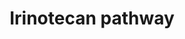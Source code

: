 ---
annotations:
- id: PW:0001224
  parent: drug pathway
  type: Pathway Ontology
  value: irinotecan drug pathway
- id: CL:0000182
  parent: native cell
  type: Cell Type Ontology
  value: hepatocyte
- id: DOID:13250
  type: Disease Ontology
  value: diarrhea
- id: DOID:162
  parent: disease of cellular proliferation
  type: Disease Ontology
  value: cancer
- id: CL:0000584
  parent: native cell
  type: Cell Type Ontology
  value: enterocyte
- id: DOID:1227
  type: Disease Ontology
  value: neutropenia
- id: DOID:0070113
  parent: genetic disease
  type: Disease Ontology
  value: Niemann-Pick disease type C1
authors:
- MaintBot
- Thomas
- AlexanderPico
- Khanspers
- MartijnVanIersel
- Ddigles
- Egonw
- DeSl
- Eweitz
communities:
- IEM
description: 'This pathway shows the biotransformation of the chemotherapy prodrug
  irinotecan to form the active metabolite SN-38, an inhibitor of DNA topoisomerase
  I. SN-38 is primarily metabolized to the inactive SN-38 glucuronide by UGT1A1, the
  isoform catalyzing bilirubin glucuronidation. Irinotecan is used in the treatment
  of metastatic colorectal cancer, small cell lung cancer and several other solid
  tumors. There is large interpatient variability in response to irinotecan, as well
  as severe side effects such as diarrhea and neutropenia, which might be explained
  in part by genetic variation in the metabolic enzymes and transporters depicted
  here. Well-known variants to effect this pathway are the promoter polymorphic repeat
  in UGT1A1 (UGT1A1*28) and the 1236C>T polymorphism in ABCB1. While UGT1A1*28 genotype
  has been associated with toxicity, further evidence is needed to describe the roles
  of ABCB1 variants in toxicity.  Source: [http://www.pharmgkb.org/search/pathway/irinotecan/liver.jsp
  PharmGkb]  Proteins on this pathway have targeted assays available via the [https://assays.cancer.gov/available_assays?wp_id=WP229
  CPTAC Assay Portal]'
last-edited: 2021-05-09
organisms:
- Homo sapiens
redirect_from:
- /index.php/Pathway:WP229
- /instance/WP229
revision: null
schema-jsonld:
- '@context': https://schema.org/
  '@id': https://wikipathways.github.io/pathways/WP229.html
  '@type': Dataset
  creator:
    '@type': Organization
    name: WikiPathways
  description: 'This pathway shows the biotransformation of the chemotherapy prodrug
    irinotecan to form the active metabolite SN-38, an inhibitor of DNA topoisomerase
    I. SN-38 is primarily metabolized to the inactive SN-38 glucuronide by UGT1A1,
    the isoform catalyzing bilirubin glucuronidation. Irinotecan is used in the treatment
    of metastatic colorectal cancer, small cell lung cancer and several other solid
    tumors. There is large interpatient variability in response to irinotecan, as
    well as severe side effects such as diarrhea and neutropenia, which might be explained
    in part by genetic variation in the metabolic enzymes and transporters depicted
    here. Well-known variants to effect this pathway are the promoter polymorphic
    repeat in UGT1A1 (UGT1A1*28) and the 1236C>T polymorphism in ABCB1. While UGT1A1*28
    genotype has been associated with toxicity, further evidence is needed to describe
    the roles of ABCB1 variants in toxicity.  Source: [http://www.pharmgkb.org/search/pathway/irinotecan/liver.jsp
    PharmGkb]  Proteins on this pathway have targeted assays available via the [https://assays.cancer.gov/available_assays?wp_id=WP229
    CPTAC Assay Portal]'
  keywords:
  - ABCC1
  - ABCC2
  - ABCG2
  - APC
  - BCHE
  - CES1
  - CES2
  - CYP3A4
  - CYP3A5
  - Irinotecan
  - M4
  - NPC1
  - SLCO1B1
  - SN-38
  - SN-38G
  - UGT1A1
  - UGT1A10
  - UGT1A9
  license: CC0
  name: Irinotecan pathway
seo: CreativeWork
title: Irinotecan pathway
wpid: WP229
---